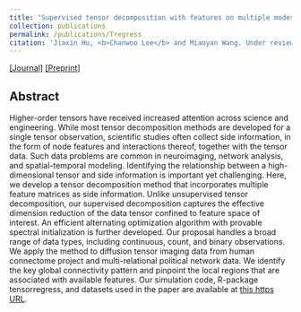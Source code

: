 ```yaml
---
title: "Supervised tensor decomposition with features on multiple modes"
collection: publications
permalink: /publications/Tregress
citation: 'Jiaxin Hu, <b>Chanwoo Lee</b> and Miaoyan Wang. Under review, 2021.'
---
```


[[Journal]](https://www.tandfonline.com/doi/full/10.1080/10618600.2021.1978471) [[Preprint]](https://arxiv.org/abs/1910.09499v2)

## Abstract
Higher-order tensors have received increased attention across science and engineering. While most tensor decomposition methods are developed for a single tensor observation, scientific studies often collect side information, in the form of node features and interactions thereof, together with the tensor data. Such data problems are common in neuroimaging, network analysis, and spatial-temporal modeling. Identifying the relationship between a high-dimensional tensor and side information is important yet challenging. Here, we develop a tensor decomposition method that incorporates multiple feature matrices as side information. Unlike unsupervised tensor decomposition, our supervised decomposition captures the effective dimension reduction of the data tensor confined to feature space of interest. An efficient alternating optimization algorithm with provable spectral initialization is further developed. Our proposal handles a broad range of data types, including continuous, count, and binary observations. We apply the method to diffusion tensor imaging data from human connectome project and multi-relational political network data. We identify the key global connectivity pattern and pinpoint the local regions that are associated with available features. Our simulation code, R-package tensorregress, and datasets used in the paper are available at [this https URL](https://cran.r-project.org/web/packages/tensorregress/index.html).
